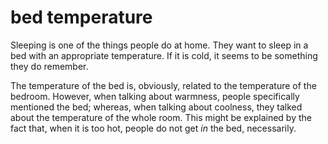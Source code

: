 # bed temperature

Sleeping is one of the things people do at home. They want to
sleep in a bed with an appropriate temperature. If it is cold, 
it seems to be something they do remember.

The temperature of the bed is, obviously, related to the temperature 
of the bedroom. However, when talking about warmness, people 
specifically mentioned the bed; whereas, when talking about coolness,
they talked about the temperature of the whole room. This might be
explained by the fact that, when it is too hot, people do not get 
*in* the bed, necessarily.
